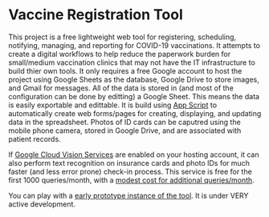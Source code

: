 # Vaccine Registration Tool

This project is a free lightweight web tool for registering, scheduling, notifying, managing, and reporting for COVID-19 vaccinations. It attempts to create a digital workflows to help reduce the paperwork burden for small/medium vaccination clinics that may not have the IT infrastructure to build thier own tools.  It only requires a free Google account to host the project using Google Sheets as the database, Google Drive to store images, and Gmail for messages.  All of the data is stored in (and most of the configuration can be done by editting) a Google Sheet. This means the data is easily exportable and edittable. It is build using [App Script](https://developers.google.com/apps-script) to automatically create web forms/pages for creating, displaying, and updating data in the spreadsheet. Photos of ID cards can be caputred using the mobile phone camera, stored in Google Drive, and are associated with patient records.

If [Google Cloud Vision Services](https://cloud.google.com/vision) are enabled on your hosting account, it can also perform text recognition on insurance cards and photo IDs for much faster (and less error prone) check-in process.  This service is free for the first 1000 queries/month, with a [modest cost for additional queries/month](https://cloud.google.com/vision/pricing).

You can play with a [early prototype instance of the tool](https://script.google.com/macros/s/AKfycbz4I5qsDvDM2EwCnfV7AJ86ZEUf9ghRnJCms7OrjFVHc3wh4n6PsRX9d6fGzVDj-MQEPw/exec).  It is under VERY active development.
